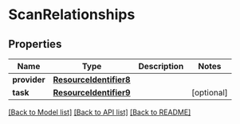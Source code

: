 # ScanRelationships

## Properties
Name | Type | Description | Notes
------------ | ------------- | ------------- | -------------
**provider** | [**ResourceIdentifier8**](ResourceIdentifier8.md) |  | 
**task** | [**ResourceIdentifier9**](ResourceIdentifier9.md) |  | [optional] 

[[Back to Model list]](../README.md#documentation-for-models) [[Back to API list]](../README.md#documentation-for-api-endpoints) [[Back to README]](../README.md)

